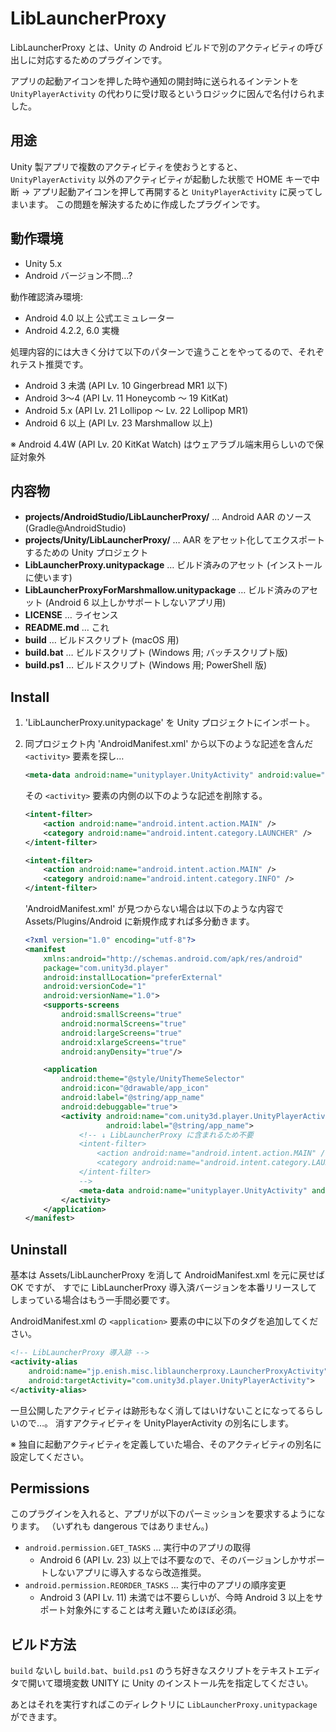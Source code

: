 LibLauncherProxy
===============================================================================

LibLauncherProxy とは、Unity の Android ビルドで別のアクティビティの呼び出しに対応するためのプラグインです。

アプリの起動アイコンを押した時や通知の開封時に送られるインテントを `UnityPlayerActivity` の代わりに受け取るというロジックに因んで名付けられました。

用途
-------------------------------------------------------------------------------

Unity 製アプリで複数のアクティビティを使おうとすると、 `UnityPlayerActivity`
以外のアクティビティが起動した状態で HOME キーで中断 &rarr;
アプリ起動アイコンを押して再開すると `UnityPlayerActivity` に戻ってしまいます。
この問題を解決するために作成したプラグインです。

動作環境
-------------------------------------------------------------------------------

* Unity 5.x
* Android バージョン不問…?

動作確認済み環境:

* Android 4.0 以上 公式エミュレーター
* Android 4.2.2, 6.0 実機

処理内容的には大きく分けて以下のパターンで違うことをやってるので、それぞれテスト推奨です。

* Android 3 未満 (API Lv. 10 Gingerbread MR1 以下)
* Android 3〜4 (API Lv. 11 Honeycomb 〜 19 KitKat)
* Android 5.x (API Lv. 21 Lollipop 〜 Lv. 22 Lollipop MR1)
* Android 6 以上 (API Lv. 23 Marshmallow 以上)

※ Android 4.4W (API Lv. 20 KitKat Watch) はウェアラブル端末用らしいので保証対象外

内容物
-------------------------------------------------------------------------------

* __projects/AndroidStudio/LibLauncherProxy/__ … Android AAR のソース (Gradle@AndroidStudio)
* __projects/Unity/LibLauncherProxy/__ … AAR をアセット化してエクスポートするための Unity プロジェクト
* __LibLauncherProxy.unitypackage__ … ビルド済みのアセット (インストールに使います)
* __LibLauncherProxyForMarshmallow.unitypackage__ … ビルド済みのアセット (Android 6 以上しかサポートしないアプリ用)
* __LICENSE__ … ライセンス
* __README.md__ … これ
* __build__ … ビルドスクリプト (macOS 用)
* __build.bat__ … ビルドスクリプト (Windows 用; バッチスクリプト版)
* __build.ps1__ … ビルドスクリプト (Windows 用; PowerShell 版)

Install
-------------------------------------------------------------------------------

1. 'LibLauncherProxy.unitypackage' を Unity プロジェクトにインポート。
1. 同プロジェクト内 'AndroidManifest.xml' から以下のような記述を含んだ `<activity>` 要素を探し…

    ```xml
    <meta-data android:name="unityplayer.UnityActivity" android:value="true" />
    ```

    その `<activity>` 要素の内側の以下のような記述を削除する。

    ```xml
    <intent-filter>
        <action android:name="android.intent.action.MAIN" />
        <category android:name="android.intent.category.LAUNCHER" />
    </intent-filter>
    ```

    ```xml
    <intent-filter>
        <action android:name="android.intent.action.MAIN" />
        <category android:name="android.intent.category.INFO" />
    </intent-filter>
    ```

    'AndroidManifest.xml' が見つからない場合は以下のような内容で Assets/Plugins/Android に新規作成すれば多分動きます。

    ```xml
    <?xml version="1.0" encoding="utf-8"?>
    <manifest
        xmlns:android="http://schemas.android.com/apk/res/android"
        package="com.unity3d.player"
        android:installLocation="preferExternal"
        android:versionCode="1"
        android:versionName="1.0">
        <supports-screens
            android:smallScreens="true"
            android:normalScreens="true"
            android:largeScreens="true"
            android:xlargeScreens="true"
            android:anyDensity="true"/>

        <application
            android:theme="@style/UnityThemeSelector"
            android:icon="@drawable/app_icon"
            android:label="@string/app_name"
            android:debuggable="true">
            <activity android:name="com.unity3d.player.UnityPlayerActivity"
                      android:label="@string/app_name">
                <!-- ↓ LibLauncherProxy に含まれるため不要
                <intent-filter>
                    <action android:name="android.intent.action.MAIN" />
                    <category android:name="android.intent.category.LAUNCHER" />
                </intent-filter>
                -->
                <meta-data android:name="unityplayer.UnityActivity" android:value="true" />
            </activity>
        </application>
    </manifest>
    ```

Uninstall
-------------------------------------------------------------------------------

基本は Assets/LibLauncherProxy を消して AndroidManifest.xml を元に戻せば OK ですが、
すでに LibLauncherProxy 導入済バージョンを本番リリースしてしまっている場合はもう一手間必要です。

AndroidManifest.xml の `<application>` 要素の中に以下のタグを追加してください。

```xml
<!-- LibLauncherProxy 導入跡 -->
<activity-alias
    android:name="jp.enish.misc.liblauncherproxy.LauncherProxyActivity"
    android:targetActivity="com.unity3d.player.UnityPlayerActivity">
</activity-alias>
```

一旦公開したアクティビティは跡形もなく消してはいけないことになってるらしいので…。
消すアクティビティを UnityPlayerActivity の別名にします。

※ 独自に起動アクティビティを定義していた場合、そのアクティビティの別名に設定してください。

Permissions
-------------------------------------------------------------------------------

このプラグインを入れると、アプリが以下のパーミッションを要求するようになります。
（いずれも dangerous ではありません。)

* `android.permission.GET_TASKS` … 実行中のアプリの取得
    * Android 6 (API Lv. 23) 以上では不要なので、そのバージョンしかサポートしないアプリに導入するなら改造推奨。
* `android.permission.REORDER_TASKS` … 実行中のアプリの順序変更
    * Android 3 (API Lv. 11) 未満では不要らしいが、今時 Android 3 以上をサポート対象外にすることは考え難いためほぼ必須。

ビルド方法
-------------------------------------------------------------------------------

`build` ないし `build.bat`、`build.ps1` のうち好きなスクリプトをテキストエディタで開いて環境変数 UNITY に Unity のインストール先を指定してください。

あとはそれを実行すればこのディレクトリに `LibLauncherProxy.unitypackage` ができます。
